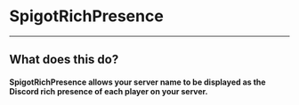 # SpigotRichPresence
***

## What does this do?


#### SpigotRichPresence allows your server name to be displayed as the Discord rich presence of each player on your server.
